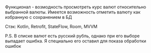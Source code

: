 Функционал - возмодность просмотреть курс валют относительно выбранной валюты. Имеется возможность отметить валюту как избранную с сохранением в БД



Стэк: Kotlin, Retrofit, StateFlow, Room, MVVM

P.S.
В списке валют есть русский рубль, однако при его выборе выпадает ошибка. Я специально его оставил для показа обработки ошибок


